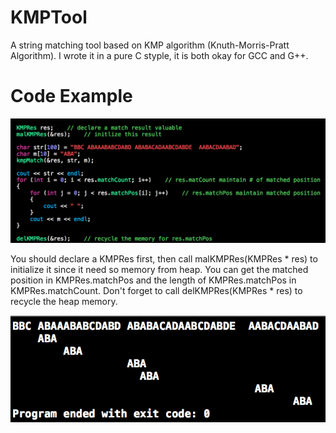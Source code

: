 # KMPTool
A string matching tool based on KMP algorithm (Knuth-Morris-Pratt Algorithm).
I wrote it in a pure C styple, it is both okay for GCC and G++.

# Code Example
![Alt text](https://github.com/lhCheung1991/KMPTool/blob/master/code_example.png?raw=true "Optional Title")

You should declare a KMPRes first, then call malKMPRes(KMPRes * res) to initialize it since it need so memory from heap. You can get the matched position in KMPRes.matchPos and the length of KMPRes.matchPos in KMPRes.matchCount. Don't forget to call delKMPRes(KMPRes * res) to recycle the heap memory.

![Alt text](https://github.com/lhCheung1991/KMPTool/blob/master/code_example_output.png?raw=true "Optional Title")
